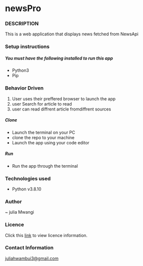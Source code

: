 # newsPro


### DESCRIPTION
<p>This is a web application that displays news fetched from NewsApi</p>



### Setup instructions
 ##### You must have the following installed to run this app
 * Python3
 * Pip
### Behavior Driven
1. User uses their  preffered browser to launch the app
2. user Search for article to read
3. user can read diffrent article fromdiffrent sources

 ##### Clone
 * Launch the terminal on your PC
 * clone the repo to your machine
 * Launch the app using your code editor 

 ##### Run
 * Run the app through the terminal


### Technologies used
 * Python v3.8.10

### Author
~ julia Mwangi

### Licence
Click this [link](LICENSE) to view licence information.

### Contact Information
juliahwambui3@gmail.com
